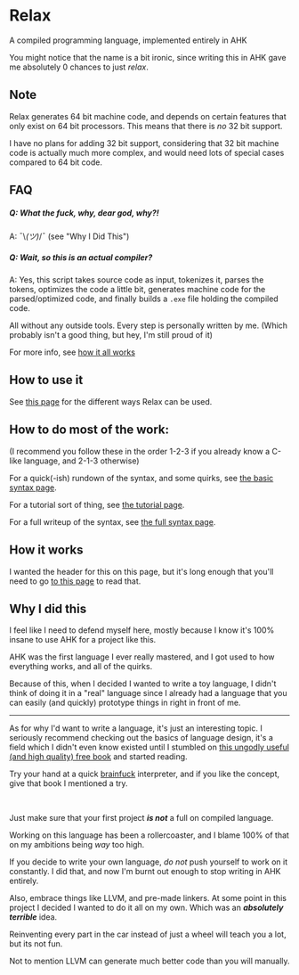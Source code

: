 # Relax
A compiled programming language, implemented entirely in AHK

You might notice that the name is a bit ironic, since writing this in AHK gave me absolutely 0 chances to just *relax*.

## Note

Relax generates 64 bit machine code, and depends on certain features that only exist on 64 bit processors. This means that there is *no* 32 bit support.

I have no plans for adding 32 bit support, considering that 32 bit machine code is actually much more complex, and would need lots of special cases compared to 64 bit code.

## FAQ
##### Q: What the fuck, why, dear god, why?!

A: ¯\\_(ツ)_/¯ (see "Why I Did This")

##### Q: Wait, so this is an actual compiler?

A: Yes, this script takes source code as input, tokenizes it, parses the tokens, optimizes the code a little bit, generates machine code for the parsed/optimized code, and finally builds a `.exe` file holding the compiled code.

All without any outside tools. Every step is personally written by me. (Which probably isn't a good thing, but hey, I'm still proud of it)

For more info, see [how it all works](how-it-works)

## How to use it
See [this page](how-to-use-it) for the different ways Relax can be used.

## How to do most of the work:
(I recommend you follow these in the order 1-2-3 if you already know a C-like language, and 2-1-3 otherwise)

For a quick(-ish) rundown of the syntax, and some quirks, see [the basic syntax page](basic-syntax.md).

For a tutorial sort of thing, see [the tutorial page](tutorial.md).

For a full writeup of the syntax, see [the full syntax page](full-syntax.md).

## How it works

I wanted the header for this on this page, but it's long enough that you'll need to go [to this page](how-it-works) to read that.

## Why I did this

I feel like I need to defend myself here, mostly because I know it's 100% insane to use AHK for a project like this.

AHK was the first language I ever really mastered, and I got used to how everything works, and all of the quirks. 

Because of this, when I decided I wanted to write a toy language, I didn't think of doing it in a "real" language since I already had a language that you can easily (and quickly) prototype things in right in front of me.

---

As for why I'd want to write a language, it's just an interesting topic. I seriously recommend checking out the basics of language design, it's a field which I didn't even know existed until I stumbled on [this ungodly useful (and high quality) free book](https://www.craftinginterpreters.com/) and started reading.

Try your hand at a quick [brainfuck](https://en.wikipedia.org/wiki/Brainfuck) interpreter, and if you like the concept, give that book I mentioned a try.

<br/>

Just make sure that your first project ***is not*** a full on compiled language.

Working on this language has been a rollercoaster, and I blame 100% of that on my ambitions being *way* too high.

If you decide to write your own language, *do not* push yourself to work on it constantly. I did that, and now I'm burnt out enough to stop writing in AHK entirely.

Also, embrace things like LLVM, and pre-made linkers. At some point in this project I decided I wanted to do it all on my own. Which was an ***absolutely terrible*** idea.

Reinventing every part in the car instead of just a wheel will teach you a lot, but its not fun.

Not to mention LLVM can generate much better code than you will manually.